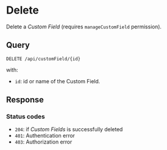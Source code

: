 # Delete

Delete a *Custom Field* (requires `manageCustomField` permission).

## Query

```plain
DELETE /api/customField/{id}
```

with:

- `id`: id or name of the Custom Field.


##  Response 

### Status codes

- `204`: if *Custom Fields* is successfully deleted
- `401`: Authentication error
- `403`: Authorization error

